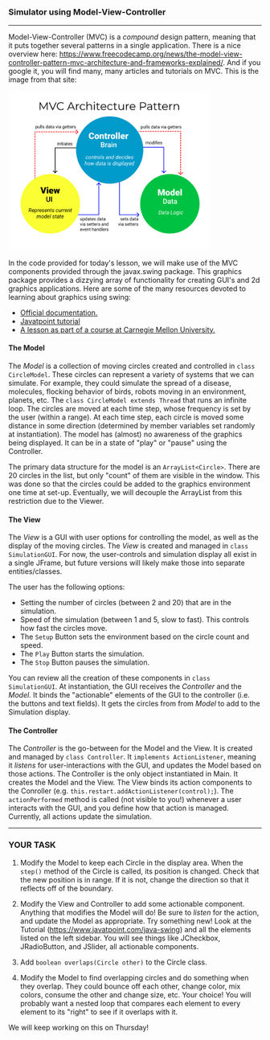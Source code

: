 ### Simulator using Model-View-Controller

<hr>

Model-View-Controller (MVC) is a _compound_ design pattern, meaning that it puts together several patterns in a single application. There is a nice overview here: https://www.freecodecamp.org/news/the-model-view-controller-pattern-mvc-architecture-and-frameworks-explained/. And if you google it, you will find many, many articles and tutorials on MVC. This is the image from that site:

<img src="MVC.png"  width="400">

In the code provided for today's lesson, we will make use of the MVC components provided through the javax.swing package. This graphics package provides a dizzying array of functionality for creating GUI's and 2d graphics applications. Here are some of the many resources devoted to learning about graphics using swing:
- <a href="https://docs.oracle.com/javase/7/docs/api/javax/swing/package-summary.html" target="_blank"> Official documentation.</a>
- <a href="https://www.javatpoint.com/java-swing" target="_blank"> Javatpoint tutorial</a>
- <a href="https://www.cs.cmu.edu/~pattis/15-1XX/15-200/lectures/view/" target="_blank">A lesson as part of a course at Carnegie Mellon University.</a>

#### The Model

The _Model_ is a collection of moving circles created and controlled in `class CircleModel`. These circles can represent a variety of systems that we can simulate. For example, they could simulate the spread of a disease, molecules, flocking behavior of birds, robots moving in an environment, planets, etc. The `class CircleModel extends Thread` that runs an infinite loop. The circles are moved at each time step, whose frequency is set by the user (within a range). At each time step, each circle is moved some distance in some direction (determined by member variables set randomly at instantiation). The model has (almost) no awareness of the graphics being displayed. It can be in a state of "play" or "pause" using the Controller.

The primary data structure for the model is an `ArrayList<Circle>`. There are 20 circles in the list, but only "count" of them are visible in the window. This was done so that the circles could be added to the graphics environment one time at set-up. Eventually, we will decouple the ArrayList from this restriction due to the Viewer.

#### The View

The _View_ is a GUI with user options for controlling the model, as well as the display of the moving circles. The _View_ is created and managed in `class SimulationGUI`. For now, the user-controls and simulation display all exist in a single JFrame, but future versions will likely make those into separate entities/classes. 

The user has the following options:
- Setting the number of circles (between 2 and 20) that are in the simulation.
- Speed of the simulation (between 1 and 5, slow to fast). This controls how fast the circles move.
- The `Setup` Button sets the environment based on the circle count and speed.
- The `Play` Button starts the simulation.
- The `Stop` Button pauses the simulation.

You can review all the creation of these components in `class SimulationGUI`. At instantiation, the GUI receives the _Controller_ and the _Model_. It binds the "actionable" elements of the GUI to the controller (i.e. the buttons and text fields). It gets the circles from from _Model_ to add to the Simulation display.

#### The Controller 

The _Controller_ is the go-between for the Model and the View. It is created and managed by `class Controller`. It `implements ActionListener`, meaning it _listens_ for user-interactions with the GUI, and updates the Model based on those actions. The Controller is the only object instantiated in Main. It creates the Model and the View. The View binds its action components to the Conroller (e.g. `this.restart.addActionListener(control);`). The `actionPerformed` method is called (not visible to you!) whenever a user interacts with the GUI, and you define how that action is managed. Currently, all actions update the simulation.

<hr>

### YOUR TASK

1. Modify the Model to keep each Circle in the display area. When the `step()` method of the Circle is called, its position is changed. Check that the new position is in range. If it is not, change the direction so that it reflects off of the boundary.

1. Modify the View and Controller to add some actionable component. Anything that modifies the Model will do! Be sure to _listen_ for the action, and update the Model as appropriate. Try something new! Look at the Tutorial (https://www.javatpoint.com/java-swing) and all the elements listed on the left sidebar. You will see things like JCheckbox, JRadioButton, and JSlider, all actionable components.  

1. Add `boolean overlaps(Circle other)` to the Circle class.

1. Modify the Model to find overlapping circles and do something when they overlap. They could bounce off each other, change color, mix colors, consume the other and change size, etc. Your choice! You will probably want a nested loop that compares each element to every element to its "right" to see if it overlaps with it. 

We will keep working on this on Thursday!









